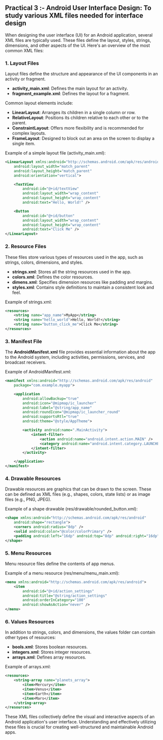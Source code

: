 ## Practical 3 :- Android User Interface Design: To study various XML files needed for interface design
When designing the user interface (UI) for an Android application, several XML files are typically used. These files define the layout, styles, strings, dimensions, and other aspects of the UI. Here's an overview of the most common XML files:

### 1. **Layout Files**
Layout files define the structure and appearance of the UI components in an activity or fragment.

- **activity_main.xml**: Defines the main layout for an activity.
- **fragment_example.xml**: Defines the layout for a fragment.

Common layout elements include:
- **LinearLayout**: Arranges its children in a single column or row.
- **RelativeLayout**: Positions its children relative to each other or to the parent.
- **ConstraintLayout**: Offers more flexibility and is recommended for complex layouts.
- **FrameLayout**: Designed to block out an area on the screen to display a single item.

Example of a simple layout file (activity_main.xml):
```xml
<LinearLayout xmlns:android="http://schemas.android.com/apk/res/android"
    android:layout_width="match_parent"
    android:layout_height="match_parent"
    android:orientation="vertical">

    <TextView
        android:id="@+id/textView"
        android:layout_width="wrap_content"
        android:layout_height="wrap_content"
        android:text="Hello, World!" />

    <Button
        android:id="@+id/button"
        android:layout_width="wrap_content"
        android:layout_height="wrap_content"
        android:text="Click Me" />
</LinearLayout>
```

### 2. **Resource Files**
These files store various types of resources used in the app, such as strings, colors, dimensions, and styles.

- **strings.xml**: Stores all the string resources used in the app.
- **colors.xml**: Defines the color resources.
- **dimens.xml**: Specifies dimension resources like padding and margins.
- **styles.xml**: Contains style definitions to maintain a consistent look and feel.

Example of strings.xml:
```xml
<resources>
    <string name="app_name">MyApp</string>
    <string name="hello_world">Hello, World!</string>
    <string name="button_click_me">Click Me</string>
</resources>
```

### 3. **Manifest File**
The **AndroidManifest.xml** file provides essential information about the app to the Android system, including activities, permissions, services, and broadcast receivers.

Example of AndroidManifest.xml:
```xml
<manifest xmlns:android="http://schemas.android.com/apk/res/android"
    package="com.example.myapp">

    <application
        android:allowBackup="true"
        android:icon="@mipmap/ic_launcher"
        android:label="@string/app_name"
        android:roundIcon="@mipmap/ic_launcher_round"
        android:supportsRtl="true"
        android:theme="@style/AppTheme">

        <activity android:name=".MainActivity">
            <intent-filter>
                <action android:name="android.intent.action.MAIN" />
                <category android:name="android.intent.category.LAUNCHER" />
            </intent-filter>
        </activity>

    </application>
</manifest>
```

### 4. **Drawable Resources**
Drawable resources are graphics that can be drawn to the screen. These can be defined as XML files (e.g., shapes, colors, state lists) or as image files (e.g., PNG, JPEG).

Example of a shape drawable (res/drawable/rounded_button.xml):
```xml
<shape xmlns:android="http://schemas.android.com/apk/res/android"
    android:shape="rectangle">
    <corners android:radius="8dp" />
    <solid android:color="@color/colorPrimary" />
    <padding android:left="16dp" android:top="8dp" android:right="16dp" android:bottom="8dp" />
</shape>
```

### 5. **Menu Resources**
Menu resource files define the contents of app menus.

Example of a menu resource (res/menu/menu_main.xml):
```xml
<menu xmlns:android="http://schemas.android.com/apk/res/android">
    <item
        android:id="@+id/action_settings"
        android:title="@string/action_settings"
        android:orderInCategory="100"
        android:showAsAction="never" />
</menu>
```

### 6. **Values Resources**
In addition to strings, colors, and dimensions, the values folder can contain other types of resources:

- **bools.xml**: Stores boolean resources.
- **integers.xml**: Stores integer resources.
- **arrays.xml**: Defines array resources.

Example of arrays.xml:
```xml
<resources>
    <string-array name="planets_array">
        <item>Mercury</item>
        <item>Venus</item>
        <item>Earth</item>
        <item>Mars</item>
    </string-array>
</resources>
```

These XML files collectively define the visual and interactive aspects of an Android application's user interface. Understanding and effectively utilizing these files is crucial for creating well-structured and maintainable Android apps.
